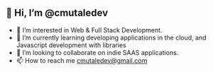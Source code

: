 ## 👋 Hi, I’m @cmutaledev
- 👀 I’m interested in Web & Full Stack Development.
- 🌱 I’m currently learning developing applications in the cloud, and Javascript development with libraries
- 💞️ I’m looking to collaborate on indie SAAS applications.
- 📫 How to reach me cmutaledev@gmail.com

<!---
cmutaledev/cmutaledev is a ✨ special ✨ repository because its `README.md` (this file) appears on your GitHub profile.
You can click the Preview link to take a look at your changes.
--->
